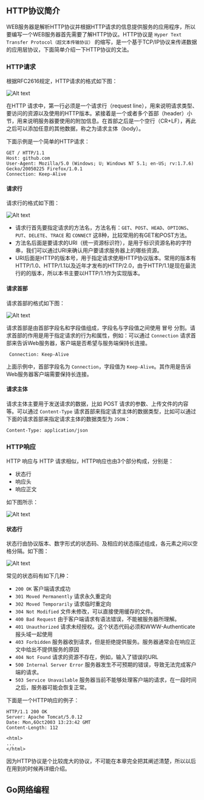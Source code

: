 ## HTTP协议简介

WEB服务器是解析HTTP协议并根据HTTP请求的信息提供服务的应用程序，所以要编写一个WEB服务器首先需要了解HTTP协议。HTTP协议是 `Hyper Text Transfer Protocol（超文本传输协议）` 的缩写，是一个基于TCP/IP协议来传递数据的应用层协议，下面简单介绍一下HTTP协议的文法。

### HTTP请求

根据RFC2616规定，HTTP请求的格式如下图：

![Alt text](./1_8.png)

在HTTP 请求中，第一行必须是一个请求行（request line），用来说明请求类型、要访问的资源以及使用的HTTP版本。紧接着是一个或者多个首部（header）小节，用来说明服务器要使用的附加信息。在首部之后是一个空行（CR+LF），再此之后可以添加任意的其他数据，称之为请求主体（body）。

下面示例是一个简单的HTTP请求：

```text
GET / HTTP/1.1
Host: github.com
User-Agent: Mozilla/5.0 (Windows; U; Windows NT 5.1; en-US; rv:1.7.6)
Gecko/20050225 Firefox/1.0.1
Connection: Keep-Alive
```

#### 请求行

请求行的格式如下图：

![Alt text](./1_9.png)

* 请求行首先要指定请求的方法名，方法名有：`GET`、`POST`、`HEAD`、`OPTIONS`、`PUT`、`DELETE`、`TRACE` 和 `CONNECT` 这8种，比较常用的有GET和POST方法。
* 方法名后面是要请求的URI（统一资源标识符），是用于标识资源名称的字符串，我们可以通过URI来确认用户要请求服务器上的哪些资源。
* URI后面是HTTP的版本号，用于指定请求使用HTTP协议版本。常用的版本有HTTP/1.0、HTTP/1.1以及近年才发布的HTTP/2.0，由于HTTP/1.1是现在最流行的的版本，所以本书主要以HTTP/1.1作为实现版本。

#### 请求首部

请求首部的格式如下图：

![Alt text](./1_10.png)

请求首部是由首部字段名和字段值组成，字段名与字段值之间使用 冒号 分割。请求首部的作用是用于指定请求的行为和属性，例如：可以通过 `Connection` 请求首部来告诉Web服务器，客户端是否希望与服务端保持长连接。

```text
 Connection: Keep-Alive
```

上面示例中，首部字段名为 `Connection`，字段值为 `Keep-Alive`。其作用是告诉Web服务器客户端需要保持长连接。

#### 请求主体

请求主体主要用于发送请求的数据，比如 POST 请求的参数、上传文件的内容等。可以通过 `Content-Type` 请求首部来指定请求主体的数据类型，比如可以通过下面的请求首部来指定请求主体的数据类型为 `JSON`：
```text
Content-Type: application/json
```

### HTTP响应

HTTP 响应与 HTTP 请求相似，HTTP响应也由3个部分构成，分别是：

* 状态行
* 响应头
* 响应正文

如下图所示：

![Alt text](./1_11.jpg)

#### 状态行

状态行由协议版本、数字形式的状态码、及相应的状态描述组成，各元素之间以空格分隔。如下图：

![Alt text](./1_12.jpg)

常见的状态码有如下几种：
* `200 OK` 客户端请求成功
* `301 Moved Permanently` 请求永久重定向
* `302 Moved Temporarily` 请求临时重定向
* `304 Not Modified` 文件未修改，可以直接使用缓存的文件。
* `400 Bad Request` 由于客户端请求有语法错误，不能被服务器所理解。
* `401 Unauthorized` 请求未经授权。这个状态代码必须和WWW-Authenticate报头域一起使用
* `403 Forbidden` 服务器收到请求，但是拒绝提供服务。服务器通常会在响应正文中给出不提供服务的原因
* `404 Not Found` 请求的资源不存在，例如，输入了错误的URL
* `500 Internal Server Error` 服务器发生不可预期的错误，导致无法完成客户端的请求。
* `503 Service Unavailable` 服务器当前不能够处理客户端的请求，在一段时间之后，服务器可能会恢复正常。

下面是一个HTTP响应的例子：

```text
HTTP/1.1 200 OK
Server: Apache Tomcat/5.0.12
Date: Mon,6Oct2003 13:23:42 GMT
Content-Length: 112

<html>
...
</html>
```

因为HTTP协议是个比较庞大的协议，不可能在本章完全把其阐述清楚，所以以后在用到的时候再详细介绍。

## Go网络编程



